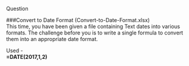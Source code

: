 
Question<br>

###Convert to Date Format (Convert-to-Date-Format.xlsx)<br>
This time, you have been given a file containing Text dates into various formats. The challenge before you is to write a single formula to convert them into an appropriate date format.

Used - <br>
**=DATE(2017,1,2)**
